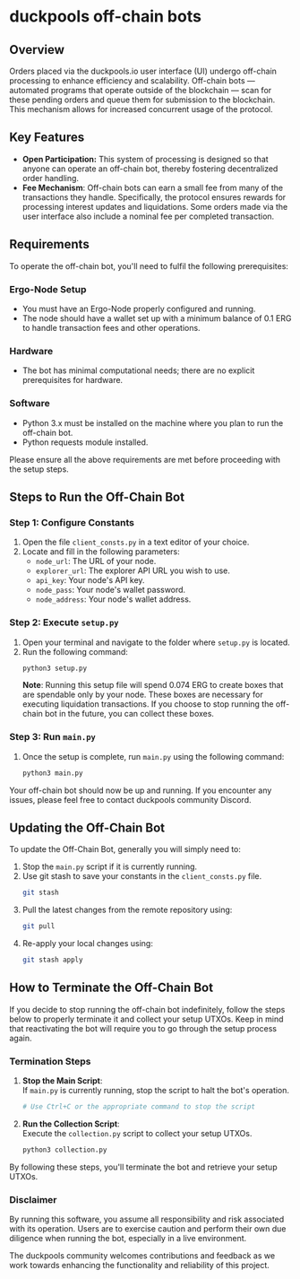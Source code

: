 # duckpools off-chain bots

## Overview
Orders placed via the duckpools.io user interface (UI) undergo off-chain processing to enhance efficiency and scalability. Off-chain bots — automated programs that operate outside of the blockchain — scan for these pending orders and queue them for submission to the blockchain. This mechanism allows for increased concurrent usage of the protocol.

## Key Features
* **Open Participation:** This system of processing is designed so that anyone can operate an off-chain bot, thereby fostering decentralized order handling.
* **Fee Mechanism**: Off-chain bots can earn a small fee from many of the transactions they handle. Specifically, the protocol ensures rewards for processing interest updates and liquidations. Some orders made via the user interface also include a nominal fee per completed transaction.

## Requirements

To operate the off-chain bot, you'll need to fulfil the following prerequisites:

### Ergo-Node Setup
- You must have an Ergo-Node properly configured and running.
- The node should have a wallet set up with a minimum balance of 0.1 ERG to handle transaction fees and other operations.

### Hardware
- The bot has minimal computational needs; there are no explicit prerequisites for hardware.

### Software
- Python 3.x must be installed on the machine where you plan to run the off-chain bot.
- Python requests module installed.

Please ensure all the above requirements are met before proceeding with the setup steps.

## Steps to Run the Off-Chain Bot

### Step 1: Configure Constants

1. Open the file `client_consts.py` in a text editor of your choice.
2. Locate and fill in the following parameters:
    - `node_url`: The URL of your node.
    - `explorer_url`: The explorer API URL you wish to use.
    - `api_key`: Your node's API key.
    - `node_pass`: Your node's wallet password.
    - `node_address`: Your node's wallet address.
### Step 2: Execute `setup.py`

1. Open your terminal and navigate to the folder where `setup.py` is located.
2. Run the following command:
    ```bash
    python3 setup.py
    ```
    **Note**: Running this setup file will spend 0.074 ERG to create boxes that are spendable only by your node. These boxes are necessary for executing liquidation transactions. If you choose to stop running the off-chain bot in the future, you can collect these boxes.

### Step 3: Run `main.py`

1. Once the setup is complete, run `main.py` using the following command:
    ```bash
    python3 main.py
    ```

Your off-chain bot should now be up and running. If you encounter any issues, please feel free to contact duckpools community Discord.

## Updating the Off-Chain Bot

To update the Off-Chain Bot, generally you will simply need to:

1. Stop the `main.py` script if it is currently running.
2. Use git stash to save your constants in the `client_consts.py` file.
     ```bash
    git stash
    ```
4. Pull the latest changes from the remote repository using:
      ```bash
    git pull
    ```
6. Re-apply your local changes using:
     ```bash
    git stash apply
    ```

## How to Terminate the Off-Chain Bot

If you decide to stop running the off-chain bot indefinitely, follow the steps below to properly terminate it and collect your setup UTXOs. Keep in mind that reactivating the bot will require you to go through the setup process again.

### Termination Steps

1. **Stop the Main Script**:  
   If `main.py` is currently running, stop the script to halt the bot's operation.
    ```bash
    # Use Ctrl+C or the appropriate command to stop the script
    ```
    
2. **Run the Collection Script**:  
   Execute the `collection.py` script to collect your setup UTXOs.
    ```bash
    python3 collection.py
    ```

By following these steps, you'll terminate the bot and retrieve your setup UTXOs.

### Disclaimer
By running this software, you assume all responsibility and risk associated with its operation. Users are to exercise caution and perform their own due diligence when running the bot, especially in a live environment.

The duckpools community welcomes contributions and feedback as we work towards enhancing the functionality and reliability of this project.
